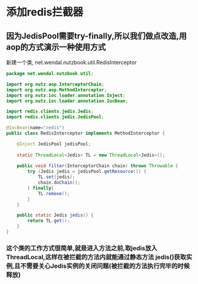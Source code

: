 # 添加redis拦截器

## 因为JedisPool需要try-finally,所以我们做点改造,用aop的方式演示一种使用方式

新建一个类, net.wendal.nutzbook.util.RedisInterceptor

```java
package net.wendal.nutzbook.util;

import org.nutz.aop.InterceptorChain;
import org.nutz.aop.MethodInterceptor;
import org.nutz.ioc.loader.annotation.Inject;
import org.nutz.ioc.loader.annotation.IocBean;

import redis.clients.jedis.Jedis;
import redis.clients.jedis.JedisPool;

@IocBean(name="redis")
public class RedisInterceptor implements MethodInterceptor {

	@Inject JedisPool jedisPool;
	
	static ThreadLocal<Jedis> TL = new ThreadLocal<Jedis>();
	
	public void filter(InterceptorChain chain) throws Throwable {
		try (Jedis jedis = jedisPool.getResource()) {
			TL.set(jedis);
			chain.doChain();
		} finally{
			TL.remove();
		}
	}

	public static Jedis jedis() {
		return TL.get();
	}
}

```

### 这个类的工作方式很简单,就是进入方法之前,取jedis放入ThreadLocal,这样在被拦截的方法内就能通过静态方法 jedis()获取实例,且不需要关心Jedis实例的关闭问题(被拦截的方法执行完毕的时候释放)